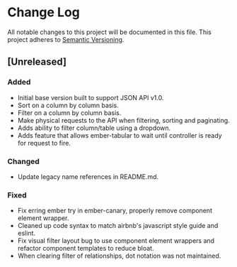 # Change Log
All notable changes to this project will be documented in this file.
This project adheres to [Semantic Versioning](http://semver.org/).

## [Unreleased]
### Added
- Initial base version built to support JSON API v1.0.
- Sort on a column by column basis.
- Filter on a column by column basis.
- Make physical requests to the API when filtering, sorting and paginating.
- Adds ability to filter column/table using a dropdown.
- Adds feature that allows ember-tabular to wait until controller is ready for request to fire.

### Changed
- Update legacy name references in README.md.

### Fixed
- Fix erring ember try in ember-canary, properly remove component element wrapper.
- Cleaned up code syntax to match airbnb's javascript style guide and eslint.
- Fix visual filter layout bug to use component element wrappers and refactor component templates to reduce bloat.
- When clearing filter of relationships, dot notation was not maintained.
